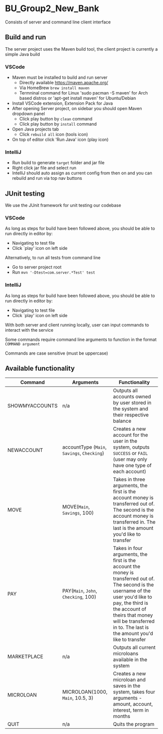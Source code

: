 # BU_Group2_New_Bank

Consists of server and command line client interface

## Build and run

The server project uses the Maven build tool, the client project is currently a simple Java build

### VSCode

- Maven must be installed to build and run server
  - Directly available https://maven.apache.org/
  - Via HomeBrew `brew install maven`
  - Termninal command for Linux 'sudo pacman -S maven' for Arch based distros or 'apt-get install maven' for Ubuntu/Debian
- Install VSCode extension, Extension Pack for Java
- After opening Server project, on sidebar you should open Maven dropdown panel
  - Click play button by `clean` command
  - Click play button by `install` command
- Open Java projects tab
  - Click `rebuild all` icon (tools icon)
- On top of editor click 'Run Java' icon (play icon)

### IntelliJ

- Run build to generate `target` folder and jar file
- Right click jar file and select run
- IntelliJ should auto assign as current config from then on and you can rebuild and run via top nav buttons

## JUnit testing

We use the JUnit framework for unit testing our codebase

### VSCode

As long as steps for build have been followed above, you should be able to run directly in editor by:

- Navigating to test file
- Click `play' icon on left side

Alternatively, to run all tests from command line

- Go to server project root
- Run `mvn '-Dtest=com.server.*Test' test`

### IntelliJ

As long as steps for build have been followed above, you should be able to run directly in editor by:

- Navigating to test file
- Click `play' icon on left side

With both server and client running locally, user can input commands to interact with the service

Some commands require command line arguments to function in the format `COMMAND argument`

Commands are case sensitive (must be uppercase)

## Available functionality

| Command        | Arguments                                   | Functionality                                                                                                                                                                                                                                                       |
|----------------|---------------------------------------------|---------------------------------------------------------------------------------------------------------------------------------------------------------------------------------------------------------------------------------------------------------------------|
| SHOWMYACCOUNTS | n/a                                         | Outputs all accounts owned by user stored in the system and their respective balance                                                                                                                                                                                |
| NEWACCOUNT     | accountType (`Main`, `Savings`, `Checking`) | Creates a new account for the user in the system, outputs `SUCCESS` or `FAIL` (user may only have one type of each account)                                                                                                                                         |
| MOVE           | MOVE(`Main`, `Savings`, 100)                | Takes in three arguments, the first is the account money is transferred out of. The second is the account money is transferred in. The last is the amount you'd like to transfer                                                                                    |
| PAY            | PAY(`Main`, `John`, `Checking`, 100)        | Takes in four arguments, the first is the account the money is transferred out of. The second is the username of the user you'd like to pay, the third is the account of theirs that money will be transferred in to. The last is the amount you'd like to transfer |
| MARKETPLACE    | n/a                                         | Outputs all current microloans available in the system                                                                                                                                                                                                              |
| MICROLOAN      | MICROLOAN(1000, `Main`, 10.5, 3)            | Creates a new microloan and saves in the system, takes four arguments - amount, account, interest, term in months                                                                                                                                                   |
| QUIT           | n/a                                         | Quits the program                                                                                                                                                                                                                                                   |
